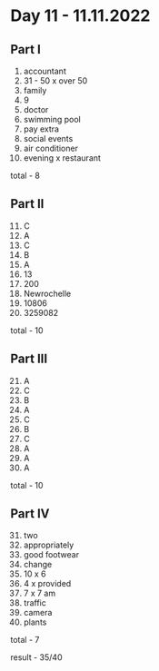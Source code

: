 # Day 11 - 11.11.2022

## Part I

1. accountant
2. 31 - 50 x over 50
3. family
4. 9
5. doctor
6. swimming pool
7. pay extra
8. social events
9. air conditioner
10. evening x restaurant

total - 8

## Part II

11. C
12. A
13. C
14. B
15. A
16. 13
17. 200
18. Newrochelle
19. 10806
20. 3259082

total - 10

## Part III

21. A
22. C
23. B
24. A
25. C
26. B
27. C
28. A
29. A
30. A

total - 10

## Part IV

31. two
32. appropriately
33. good footwear
34. change
35. 10 x 6
36. 4 x provided
37. 7 x 7 am
38. traffic
39. camera
40. plants

total - 7

result - 35/40